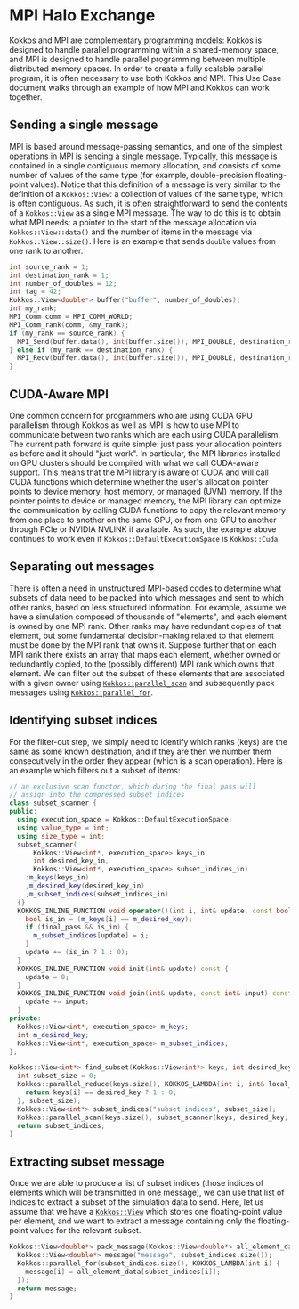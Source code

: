 # MPI Halo Exchange

Kokkos and MPI are complementary programming models: Kokkos is designed to handle
parallel programming within a shared-memory space, and MPI is designed to handle parallel programming
between multiple distributed memory spaces.
In order to create a fully scalable parallel program, it is often necessary to use both
Kokkos and MPI.
This Use Case document walks through an example of how MPI and Kokkos can work together.

## Sending a single message

MPI is based around message-passing semantics, and one of the simplest operations in MPI is sending
a single message.
Typically, this message is contained in a single contiguous memory allocation, and consists of some
number of values of the same type (for example, double-precision floating-point values).
Notice that this definition of a message is very similar to the definition of a `Kokkos::View`:
a collection of values of the same type, which is often contiguous.
As such, it is often straightforward to send the contents of a `Kokkos::View` as a single MPI message.
The way to do this is to obtain what MPI needs: a pointer to the start of the message allocation via `Kokkos::View::data()`
and the number of items in the message via `Kokkos::View::size()`.
Here is an example that sends `double` values from one rank to another.

```c++
int source_rank = 1;
int destination_rank = 1;
int number_of_doubles = 12;
int tag = 42;
Kokkos::View<double*> buffer("buffer", number_of_doubles);
int my_rank;
MPI_Comm comm = MPI_COMM_WORLD;
MPI_Comm_rank(comm, &my_rank);
if (my_rank == source_rank) {
  MPI_Send(buffer.data(), int(buffer.size()), MPI_DOUBLE, destination_rank, tag, comm);
} else if (my_rank == destination_rank) {
  MPI_Recv(buffer.data(), int(buffer.size()), MPI_DOUBLE, destination_rank, tag, comm);
}
```

## CUDA-Aware MPI

One common concern for programmers who are using CUDA GPU parallelism through Kokkos as well as MPI is
how to use MPI to communicate between two ranks which are each using CUDA parallelism.
The current path forward is quite simple: just pass your allocation pointers as before and it should
"just work".
In particular, the MPI libraries installed on GPU clusters should be compiled with what we call
CUDA-aware support.
This means that the MPI library is aware of CUDA and will call CUDA functions which determine whether
the user's allocation pointer points to device memory, host memory, or managed (UVM) memory.
If the pointer points to device or managed memory, the MPI library can optimize the communication by
calling CUDA functions to copy the relevant memory from one place to another on the same GPU,
or from one GPU to another through PCIe or NVIDIA NVLINK if available.
As such, the example above continues to work even if `Kokkos::DefaultExecutionSpace` is `Kokkos::Cuda`.

## Separating out messages

There is often a need in unstructured MPI-based codes to determine what subsets of data need to be
packed into which messages and sent to which other ranks, based on less structured information.
For example, assume we have a simulation composed of thousands of "elements", and each element is
owned by one MPI rank.
Other ranks may have redundant copies of that element, but some fundamental decision-making related
to that element must be done by the MPI rank that owns it.
Suppose further that on each MPI rank there exists an array that maps each element, whether owned
or redundantly copied, to the (possibly different) MPI rank which owns that element.
We can filter out the subset of these elements that are associated with a given owner using
[`Kokkos::parallel_scan`](../API/core/parallel-dispatch/parallel_scan) and subsequently pack messages using [`Kokkos::parallel_for`](../API/core/parallel-dispatch/parallel_for).

## Identifying subset indices

For the filter-out step, we simply need to identify which ranks (keys) are the same as some
known destination, and if they are then we number them consecutively in the order they appear
(which is a scan operation).
Here is an example which filters out a subset of items:

```c++
// an exclusive scan functor, which during the final pass will
// assign into the compressed subset indices
class subset_scanner {
public:
  using execution_space = Kokkos::DefaultExecutionSpace;
  using value_type = int;
  using size_type = int;
  subset_scanner(
      Kokkos::View<int*, execution_space> keys_in,
      int desired_key_in,
      Kokkos::View<int*, execution_space> subset_indices_in)
    :m_keys(keys_in)
    ,m_desired_key(desired_key_in)
    ,m_subset_indices(subset_indices_in)
  {}
  KOKKOS_INLINE_FUNCTION void operator()(int i, int& update, const bool final_pass) const {
    bool is_in = (m_keys[i] == m_desired_key);
    if (final_pass && is_in) {
      m_subset_indices[update] = i;
    }
    update += (is_in ? 1 : 0);
  }
  KOKKOS_INLINE_FUNCTION void init(int& update) const {
    update = 0;
  }
  KOKKOS_INLINE_FUNCTION void join(int& update, const int& input) const {
    update += input;
  }
private:
  Kokkos::View<int*, execution_space> m_keys;
  int m_desired_key;
  Kokkos::View<int*, execution_space> m_subset_indices;
};

Kokkos::View<int*> find_subset(Kokkos::View<int*> keys, int desired_key) {
  int subset_size = 0;
  Kokkos::parallel_reduce(keys.size(), KOKKOS_LAMBDA(int i, int& local_sum) {
    return keys[i] == desired_key ? 1 : 0;
  }, subset_size);
  Kokkos::View<int*> subset_indices("subset indices", subset_size);
  Kokkos::parallel_scan(keys.size(), subset_scanner(keys, desired_key, subset_indices));
  return subset_indices;
}
```

## Extracting subset message

Once we are able to produce a list of subset indices (those indices of elements which will be transmitted in one message),
we can use that list of indices to extract a subset of the simulation data to send.
Here, let us assume that we have a [`Kokkos::View`](../API/core/view/view) which stores one floating-point value per element, and we want
to extract a message containing only the floating-point values for the relevant subset.

```c++
Kokkos::View<double*> pack_message(Kokkos::View<double*> all_element_data, Kokkos::View<int*> subset_indices) {
  Kokkos::View<double*> message("message", subset_indices.size());
  Kokkos::parallel_for(subset_indices.size(), KOKKOS_LAMBDA(int i) {
    message[i] = all_element_data[subset_indices[i]];
  });
  return message;
}
```
